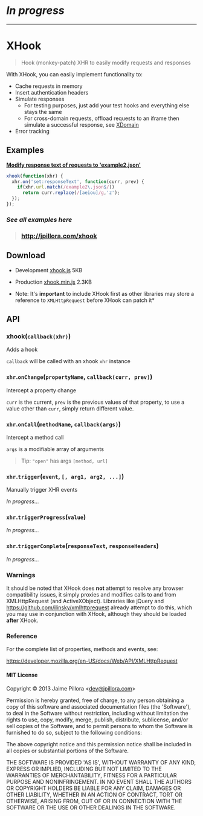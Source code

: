 # *In progress*

---

# XHook

> Hook (monkey-patch) XHR to easily modify requests and responses

With XHook, you can easily implement functionality to:
* Cache requests in memory
* Insert authentication headers
* Simulate responses
  * For testing purposes, just add your test hooks and everything else stays the same
  * For cross-domain requests, offload requests to an iframe then simulate a successful response, see [XDomain](http://jpillora.com/xhook)
* Error tracking

## Examples

**[Modify response text of requests to 'example2.json'](http://jpillora.com/xhook#jquery)**

``` javascript
xhook(function(xhr) {
  xhr.on('set:responseText', function(curr, prev) {
    if(xhr.url.match(/example2\.json$/))
      return curr.replace(/[aeiou]/g,'z');
  });
});
```

### *See all examples here*

> ### http://jpillora.com/xhook

## Download

* Development [xhook.js](https://raw.github.com/jpillora/xhook/ghpages/dist/xhook.js) 5KB
* Production [xhook.min.js](https://raw.github.com/jpillora/xhook/ghpages/dist/xhook.min.js) 2.3KB

* Note: It's **important** to include XHook first as other libraries may
  store a reference to `XMLHttpRequest` before XHook can patch it*

## API

### xhook(`callback(xhr)`)

Adds a hook

`callback` will be called with an xhook `xhr` instance

### `xhr`.`onChange`(`propertyName`, `callback(curr, prev)`)

Intercept a property change

`curr` is the current, `prev` is the previous values of that property,
to use a value other than `curr`, simply return different value.

### `xhr`.`onCall`(`methodName`, `callback(args)`)

Intercept a method call

`args` is a modifiable array of arguments

> Tip: `"open"` has args `[method, url]`

### `xhr`.`trigger`(`event`, `[, arg1, arg2, ...]`)

Manually trigger XHR events

*In progress...*

### `xhr`.`triggerProgress`(`value`)

*In progress...*

### `xhr`.`triggerComplete`(`responseText`, `responseHeaders`)

*In progress...*

### Warnings

It should be noted that XHook does **not** attempt to resolve any browser compatibility issues,
it simply proxies and modifies calls to and from XMLHttpRequest (and ActiveXObject). Libraries like jQuery 
and https://github.com/ilinsky/xmlhttprequest already attempt to do this, which you may use in
conjunction with XHook, although they should be loaded **after** XHook.

### Reference

For the complete list of properties, methods and events, see:

https://developer.mozilla.org/en-US/docs/Web/API/XMLHttpRequest

#### MIT License

Copyright © 2013 Jaime Pillora &lt;dev@jpillora.com&gt;

Permission is hereby granted, free of charge, to any person obtaining
a copy of this software and associated documentation files (the
'Software'), to deal in the Software without restriction, including
without limitation the rights to use, copy, modify, merge, publish,
distribute, sublicense, and/or sell copies of the Software, and to
permit persons to whom the Software is furnished to do so, subject to
the following conditions:

The above copyright notice and this permission notice shall be
included in all copies or substantial portions of the Software.

THE SOFTWARE IS PROVIDED 'AS IS', WITHOUT WARRANTY OF ANY KIND,
EXPRESS OR IMPLIED, INCLUDING BUT NOT LIMITED TO THE WARRANTIES OF
MERCHANTABILITY, FITNESS FOR A PARTICULAR PURPOSE AND NONINFRINGEMENT.
IN NO EVENT SHALL THE AUTHORS OR COPYRIGHT HOLDERS BE LIABLE FOR ANY
CLAIM, DAMAGES OR OTHER LIABILITY, WHETHER IN AN ACTION OF CONTRACT,
TORT OR OTHERWISE, ARISING FROM, OUT OF OR IN CONNECTION WITH THE
SOFTWARE OR THE USE OR OTHER DEALINGS IN THE SOFTWARE.

